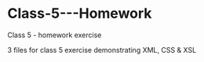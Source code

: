 # Class-5---Homework
Class 5 - homework exercise

3 files for class 5 exercise demonstrating XML, CSS & XSL
